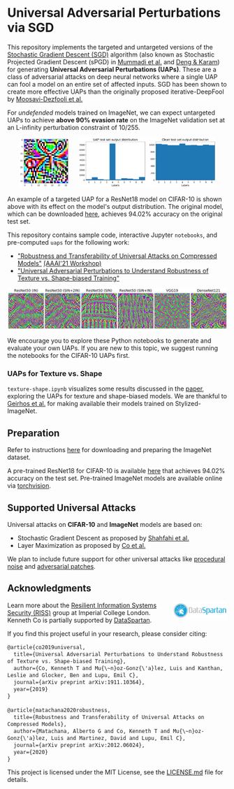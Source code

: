 # Universal Adversarial Perturbations via SGD

This repository implements the targeted and untargeted versions of the [Stochastic Gradient Descent (SGD)](https://ojs.aaai.org//index.php/AAAI/article/view/6017) algorithm (also known as Stochastic Projected Gradient Descent (sPGD) in  [Mummadi et al.](https://openaccess.thecvf.com/content_ICCV_2019/papers/Mummadi_Defending_Against_Universal_Perturbations_With_Shared_Adversarial_Training_ICCV_2019_paper.pdf) and [Deng & Karam](https://ieeexplore.ieee.org/document/9191288)) for generating **Universal Adversarial Perturbations (UAPs)**. These are a class of adversarial attacks on deep neural networks where a single UAP can fool a model on an entire set of affected inputs. SGD has been shown to create more effective UAPs than the originally proposed iterative-DeepFool by [Moosavi-Dezfooli et al.](https://openaccess.thecvf.com/content_cvpr_2017/papers/Moosavi-Dezfooli_Universal_Adversarial_Perturbations_CVPR_2017_paper.pdf)

For *undefended* models trained on ImageNet, we can expect untargeted UAPs to achieve **above 90% evasion rate** on the ImageNet validation set at an L-infinity perturbation constraint of 10/255.

<p align=center width="100%">
<img src="docs/uap_example.png" width="23%">
&nbsp;&nbsp;&nbsp;
<img src="docs/distribution_uap.png" width="31%">
<img src="docs/distribution_clean.png" width="31%">
</p>

An example of a targeted UAP for a ResNet18 model on CIFAR-10 is shown above with its effect on the model's output distribution. The original model, which can be downloaded [here](https://drive.google.com/file/d/1lyFy1hXWC-kv8dM5qMS3_frQtyS-F7xv/view?usp=sharing), achieves 94.02% accuracy on the original test set.

This repository contains sample code, interactive Jupyter `notebooks`, and pre-computed `uaps` for the following work:

* ["Robustness and Transferability of Universal Attacks on Compressed Models"](https://arxiv.org/abs/2012.06024) [(AAAI'21 Workshop)](http://federated-learning.org/rseml2021/)
* ["Universal Adversarial Perturbations to Understand Robustness of Texture vs. Shape-biased Training"](https://arxiv.org/abs/1911.10364)

![slider](docs/uaps_all.png)

We encourage you to explore these Python notebooks to generate and evaluate your own UAPs. If you are new to this topic, we suggest running the notebooks for the CIFAR-10 UAPs first.

### UAPs for Texture vs. Shape
`texture-shape.ipynb` visualizes some results discussed in the [paper](https://arxiv.org/abs/1911.10364), exploring the UAPs for texture and shape-biased models. We are thankful to [Geirhos et al.](https://github.com/rgeirhos/texture-vs-shape) for making available their models trained on Stylized-ImageNet.


## Preparation
Refer to instructions [here](https://github.com/pytorch/examples/tree/master/imagenet) for downloading and preparing the ImageNet dataset. 

A pre-trained ResNet18 for CIFAR-10 is available [here](https://drive.google.com/file/d/1lyFy1hXWC-kv8dM5qMS3_frQtyS-F7xv/view?usp=sharing) that achieves 94.02% accuracy on the test set. Pre-trained ImageNet models are available online via [torchvision](https://pytorch.org/docs/stable/torchvision/models.html).


## Supported Universal Attacks
Universal attacks on **CIFAR-10** and **ImageNet** models are based on:

* Stochastic Gradient Descent as proposed by [Shahfahi et al.](https://ojs.aaai.org//index.php/AAAI/article/view/6017)
* Layer Maximization as proposed by [Co et al.](https://arxiv.org/abs/1911.10364)

We plan to include future support for other universal attacks like [procedural noise](https://dl.acm.org/doi/10.1145/3319535.3345660) and [adversarial patches](https://arxiv.org/abs/1712.09665).


## Acknowledgments
<img src="docs/dataspartan.jpeg" align="right" width="25%">

Learn more about the [Resilient Information Systems Security (RISS)](http://rissgroup.org/) group at Imperial College London. Kenneth Co is partially supported by [DataSpartan](http://dataspartan.co.uk/).

If you find this project useful in your research, please consider citing:

```
@article{co2019universal,
  title={Universal Adversarial Perturbations to Understand Robustness of Texture vs. Shape-biased Training},
  author={Co, Kenneth T and Mu{\~n}oz-Gonz{\'a}lez, Luis and Kanthan, Leslie and Glocker, Ben and Lupu, Emil C},
  journal={arXiv preprint arXiv:1911.10364},
  year={2019}
}

@article{matachana2020robustness,
  title={Robustness and Transferability of Universal Attacks on Compressed Models},
  author={Matachana, Alberto G and Co, Kenneth T and Mu{\~n}oz-Gonz{\'a}lez, Luis and Martinez, David and Lupu, Emil C},
  journal={arXiv preprint arXiv:2012.06024},
  year={2020}
}
```
This project is licensed under the MIT License, see the [LICENSE.md](LICENSE.md) file for details.
